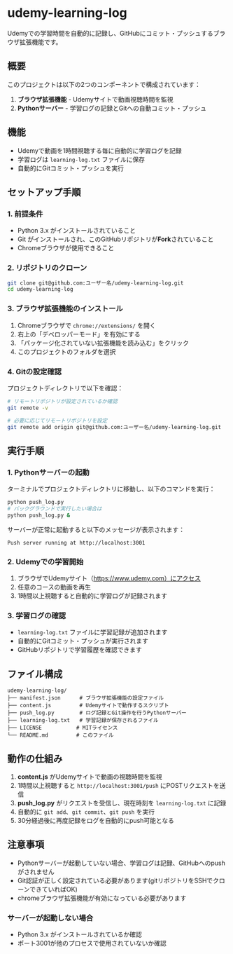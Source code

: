 # udemy-learning-log

Udemyでの学習時間を自動的に記録し、GitHubにコミット・プッシュするブラウザ拡張機能です。

## 概要

このプロジェクトは以下の2つのコンポーネントで構成されています：

1. **ブラウザ拡張機能** - Udemyサイトで動画視聴時間を監視
2. **Pythonサーバー** - 学習ログの記録とGitへの自動コミット・プッシュ

## 機能

- Udemyで動画を1時間視聴する毎に自動的に学習ログを記録
- 学習ログは `learning-log.txt` ファイルに保存
- 自動的にGitコミット・プッシュを実行

## セットアップ手順

### 1. 前提条件

- Python 3.x がインストールされていること
- Git がインストールされ、このGitHubリポジトリが**Fork**されていること
- Chromeブラウザが使用できること

### 2. リポジトリのクローン

```bash
git clone git@github.com:ユーザー名/udemy-learning-log.git
cd udemy-learning-log
```

### 3. ブラウザ拡張機能のインストール

1. Chromeブラウザで `chrome://extensions/` を開く
2. 右上の「デベロッパーモード」を有効にする
3. 「パッケージ化されていない拡張機能を読み込む」をクリック
4. このプロジェクトのフォルダを選択

### 4. Gitの設定確認

プロジェクトディレクトリで以下を確認：

```bash
# リモートリポジトリが設定されているか確認
git remote -v

# 必要に応じてリモートリポジトリを設定
git remote add origin git@github.com:ユーザー名/udemy-learning-log.git
```

## 実行手順

### 1. Pythonサーバーの起動

ターミナルでプロジェクトディレクトリに移動し、以下のコマンドを実行：

```bash
python push_log.py
# バックグラウンドで実行したい場合は
python push_log.py &
```

サーバーが正常に起動すると以下のメッセージが表示されます：
```
Push server running at http://localhost:3001
```

### 2. Udemyでの学習開始

1. ブラウザでUdemyサイト（https://www.udemy.com）にアクセス
2. 任意のコースの動画を再生
3. 1時間以上視聴すると自動的に学習ログが記録されます

### 3. 学習ログの確認

- `learning-log.txt` ファイルに学習記録が追加されます
- 自動的にGitコミット・プッシュが実行されます
- GitHubリポジトリで学習履歴を確認できます

## ファイル構成

```
udemy-learning-log/
├── manifest.json      # ブラウザ拡張機能の設定ファイル
├── content.js         # Udemyサイトで動作するスクリプト
├── push_log.py        # ログ記録とGit操作を行うPythonサーバー
├── learning-log.txt   # 学習記録が保存されるファイル
├── LICENSE           # MITライセンス
└── README.md         # このファイル
```

## 動作の仕組み

1. **content.js** がUdemyサイトで動画の視聴時間を監視
2. 1時間以上視聴すると `http://localhost:3001/push` にPOSTリクエストを送信
3. **push_log.py** がリクエストを受信し、現在時刻を `learning-log.txt` に記録
4. 自動的に `git add`、`git commit`、`git push` を実行
5. 30分経過後に再度記録をログを自動的にpush可能となる

## 注意事項

- Pythonサーバーが起動していない場合、学習ログは記録、GitHubへのpushがされません
- Git認証が正しく設定されている必要があります(gitリポジトリをSSHでクローンできていればOK)
- chromeブラウザ拡張機能が有効になっている必要があります

### サーバーが起動しない場合
- Python 3.x がインストールされているか確認
- ポート3001が他のプロセスで使用されていないか確認
